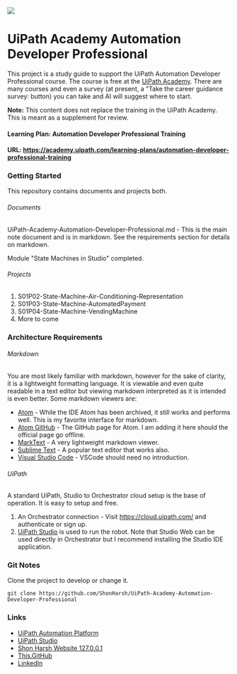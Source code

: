 ![](https://shonharsh.github.io/curriculum-vitae/images/banner-uipath.png)

# UiPath Academy Automation Developer Professional

This project is a study guide to support the UiPath Automation Developer Professional course.  The course is free at the [UiPath Academy](https://www.uipath.com/rpa/academy).  There are many courses and even a survey (at present, a "Take the career guidance survey: button) you can take and AI will suggest where to start.

**Note:** This content does not replace the training in the UiPath Academy.  This is meant as a supplement for review.

#### Learning Plan: Automation Developer Professional Training
#### URL: https://academy.uipath.com/learning-plans/automation-developer-professional-training

### Getting Started
This repository contains documents and projects both.

###### Documents
UiPath-Academy-Automation-Developer-Professional.md - This is the main note document and is in markdown.  See the requirements section for details on markdown.

Module "State Machines in Studio" completed.

###### Projects
1. S01P02-State-Machine-Air-Conditioning-Representation
1. S01P03-State-Machine-AutomatedPayment
1. S01P04-State-Machine-VendingMachine
1. More to come

### Architecture Requirements

###### Markdown
You are most likely familiar with markdown, however for the sake of clarity, it is a lightweight formatting language.  It is viewable and even quite readable in a text editor but viewing markdown interpreted as it is intended is even better.  Some markdown viewers are:

- [Atom](https://atom-editor.cc/) - While the IDE Atom has been archived, it still works and performs well.  This is my favorite interface for markdown.
- [Atom GitHub](https://github.com/atom/atom) - The GitHub page for Atom.  I am adding it here should the official page go offline.
- [MarkText](https://www.marktext.cc/) - A very lightweight markdown viewer.
- [Sublime Text](https://www.sublimetext.com/) - A popular text editor that works also.
- [Visual Studio Code](https://code.visualstudio.com/) - VSCode should need no introduction.

###### UiPath
A standard UiPath, Studio to Orchestrator cloud setup is the base of operation.  It is easy to setup and free.
1. An Orchestrator connection - Visit https://cloud.uipath.com/ and authenticate or sign up.
2. [UiPath Studio](https://www.uipath.com/product/studio) is used to run the robot.  Note that Studio Web can be used directly in Orchestrator but I recommend installing the Studio IDE application.

### Git Notes

Clone the project to develop or change it.

`git clone https://github.com/ShonHarsh/UiPath-Academy-Automation-Developer-Professional`

### Links
- [UiPath Automation Platform](https://www.uipath.com/)
- [UiPath Studio](https://www.uipath.com/product/studio)
- [Shon Harsh Website 127.0.0.1](https://shonharsh.github.io/curriculum-vitae/index.html)
- [This.GitHub](https://github.com/shonharsh)
- [LinkedIn](https://www.linkedin.com/in/shonharsh/)
